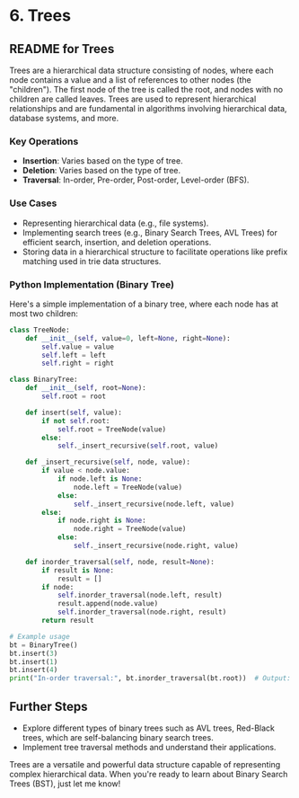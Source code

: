 # 6. Trees

## README for Trees

Trees are a hierarchical data structure consisting of nodes, where each node contains a value and a list of references to other nodes (the "children"). The first node of the tree is called the root, and nodes with no children are called leaves. Trees are used to represent hierarchical relationships and are fundamental in algorithms involving hierarchical data, database systems, and more.

### Key Operations

- **Insertion**: Varies based on the type of tree.
- **Deletion**: Varies based on the type of tree.
- **Traversal**: In-order, Pre-order, Post-order, Level-order (BFS).

### Use Cases

- Representing hierarchical data (e.g., file systems).
- Implementing search trees (e.g., Binary Search Trees, AVL Trees) for efficient search, insertion, and deletion operations.
- Storing data in a hierarchical structure to facilitate operations like prefix matching used in trie data structures.

### Python Implementation (Binary Tree)

Here's a simple implementation of a binary tree, where each node has at most two children:

```python
class TreeNode:
    def __init__(self, value=0, left=None, right=None):
        self.value = value
        self.left = left
        self.right = right

class BinaryTree:
    def __init__(self, root=None):
        self.root = root

    def insert(self, value):
        if not self.root:
            self.root = TreeNode(value)
        else:
            self._insert_recursive(self.root, value)

    def _insert_recursive(self, node, value):
        if value < node.value:
            if node.left is None:
                node.left = TreeNode(value)
            else:
                self._insert_recursive(node.left, value)
        else:
            if node.right is None:
                node.right = TreeNode(value)
            else:
                self._insert_recursive(node.right, value)

    def inorder_traversal(self, node, result=None):
        if result is None:
            result = []
        if node:
            self.inorder_traversal(node.left, result)
            result.append(node.value)
            self.inorder_traversal(node.right, result)
        return result

# Example usage
bt = BinaryTree()
bt.insert(3)
bt.insert(1)
bt.insert(4)
print("In-order traversal:", bt.inorder_traversal(bt.root))  # Output: [1, 3, 4]
```

## Further Steps
- Explore different types of binary trees such as AVL trees, Red-Black trees, which are self-balancing binary search trees.
- Implement tree traversal methods and understand their applications.

Trees are a versatile and powerful data structure capable of representing complex hierarchical data. When you're ready to learn about Binary Search Trees (BST), just let me know!
